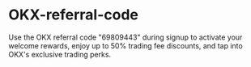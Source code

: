 # OKX-referral-code
Use the OKX referral code "69809443" during signup to activate your welcome rewards, enjoy up to 50% trading fee discounts, and tap into OKX's exclusive trading perks.
